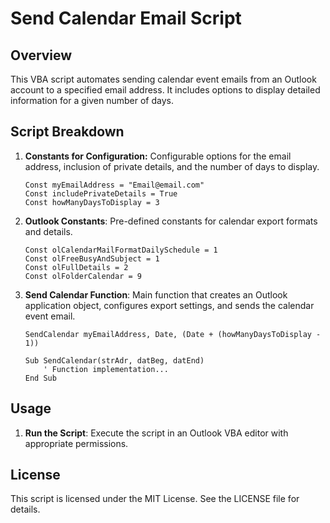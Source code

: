 # Send Calendar Email Script

## Overview
This VBA script automates sending calendar event emails from an Outlook account to a specified email address. It includes options to display detailed information for a given number of days.

## Script Breakdown
1. **Constants for Configuration:**
   Configurable options for the email address, inclusion of private details, and the number of days to display.
   ```vbscript
   Const myEmailAddress = "Email@email.com"
   Const includePrivateDetails = True
   Const howManyDaysToDisplay = 3
   ```

2. **Outlook Constants**: Pre-defined constants for calendar export formats and details.
   ```vbscript
   Const olCalendarMailFormatDailySchedule = 1
   Const olFreeBusyAndSubject = 1
   Const olFullDetails = 2
   Const olFolderCalendar = 9
   ```

3. **Send Calendar Function**: Main function that creates an Outlook application object, configures export settings, and sends the calendar event email.
   ```vbscript
   SendCalendar myEmailAddress, Date, (Date + (howManyDaysToDisplay - 1))

   Sub SendCalendar(strAdr, datBeg, datEnd)
       ' Function implementation...
   End Sub

   ```

## Usage

1. **Run the Script**: Execute the script in an Outlook VBA editor with appropriate permissions.


## License
This script is licensed under the MIT License. See the LICENSE file for details.



